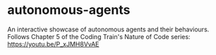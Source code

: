 # autonomous-agents
An interactive showcase of autonomous agents and their behaviours. Follows Chapter 5 of the Coding Train's Nature of Code series: https://youtu.be/P_xJMH8VvAE
